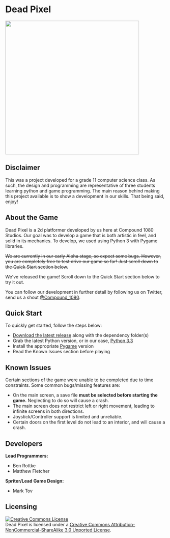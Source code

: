 # Dead Pixel

<a href="http://deadpixelgame.co.nf">
  <img align="center" src="https://dl.dropboxusercontent.com/u/90522550/logo.png" width="420px">
</a>

## Disclaimer

This was a project developed for a grade 11 computer science class. As such, the design and programming are representative of three students learning python and game programming. The main reason behind making this project available is to show a development in our skills. That being said, enjoy!

## About the Game

Dead Pixel is a 2d platformer developed by us here at Compound 1080 Studios. Our goal was to develop a game that is both artistic in feel, and solid in its mechanics. To develop, we used using Python 3 with Pygame libraries.

~~We are currently in our early Alpha stage, so expect some bugs. However, you are completely free to test drive our game so far! Just scroll down to the Quick Start section below.~~

We've released the game! Scroll down to the Quick Start section below to try it out.

You can follow our development in further detail by following us on Twitter, send us a shout [@Compound_1080](http://twitter.com/compound_1080).


## Quick Start


To quickly get started, follow the steps below:

* [Download the latest release](https://github.com/Xairos/Dead-Pixel/tree/master/current) along with the dependency folder(s)
* Grab the latest Python version, or in our case, [Python 3.3](http://www.python.org/download/releases/3.3.1/)
* Install the appropriate [Pygame](https://bitbucket.org/pygame/pygame/downloads) version
* Read the Known Issues section before playing

## Known Issues

Certain sections of the game were unable to be completed due to time constraints. Some common bugs/missing features are:

* On the main screen, a save file **must be selected before starting the game.** Neglecting to do so will cause a crash.
* The main screen does not restrict left or right movement, leading to infinite screens in both directions.
* Joystick/Controller support is limited and unreliable.
* Certain doors on the first level do not lead to an interior, and will cause a crash.

## Developers


**Lead Programmers:**

 + Ben Rottke
 + Matthew Fletcher

**Spriter/Lead Game Design:**

+ Mark Tov


## Licensing

<a rel="license" href="http://creativecommons.org/licenses/by-nc-sa/3.0/deed.en_US"><img alt="Creative Commons License" style="border-width:0" src="http://i.creativecommons.org/l/by-nc-sa/3.0/88x31.png" /></a><br /><span xmlns:dct="http://purl.org/dc/terms/" property="dct:title">Dead Pixel</span> is licensed under a <a rel="license" href="http://creativecommons.org/licenses/by-nc-sa/3.0/deed.en_US">Creative Commons Attribution-NonCommercial-ShareAlike 3.0 Unported License</a>.